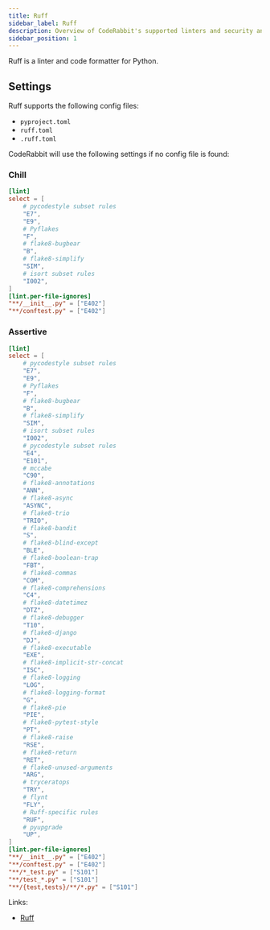 ```yaml
---
title: Ruff
sidebar_label: Ruff
description: Overview of CodeRabbit's supported linters and security analysis tools.
sidebar_position: 1
---
```


Ruff is a linter and code formatter for Python.

## Settings

Ruff supports the following config files:

- `pyproject.toml`
- `ruff.toml`
- `.ruff.toml`

CodeRabbit will use the following settings if no config file is found:

### Chill

```toml
[lint]
select = [
    # pycodestyle subset rules
    "E7",
    "E9",
    # Pyflakes
    "F",
    # flake8-bugbear
    "B",
    # flake8-simplify
    "SIM",
    # isort subset rules
    "I002",
]
[lint.per-file-ignores]
"**/__init__.py" = ["E402"]
"**/conftest.py" = ["E402"]
```

### Assertive

```toml
[lint]
select = [
    # pycodestyle subset rules
    "E7",
    "E9",
    # Pyflakes
    "F",
    # flake8-bugbear
    "B",
    # flake8-simplify
    "SIM",
    # isort subset rules
    "I002",
    # pycodestyle subset rules
    "E4",
    "E101",
    # mccabe
    "C90",
    # flake8-annotations
    "ANN",
    # flake8-async
    "ASYNC",
    # flake8-trio
    "TRIO",
    # flake8-bandit
    "S",
    # flake8-blind-except
    "BLE",
    # flake8-boolean-trap
    "FBT",
    # flake8-commas
    "COM",
    # flake8-comprehensions
    "C4",
    # flake8-datetimez
    "DTZ",
    # flake8-debugger
    "T10",
    # flake8-django
    "DJ",
    # flake8-executable
    "EXE",
    # flake8-implicit-str-concat
    "ISC",
    # flake8-logging
    "LOG",
    # flake8-logging-format
    "G",
    # flake8-pie
    "PIE",
    # flake8-pytest-style
    "PT",
    # flake8-raise
    "RSE",
    # flake8-return
    "RET",
    # flake8-unused-arguments
    "ARG",
    # tryceratops
    "TRY",
    # flynt
    "FLY",
    # Ruff-specific rules
    "RUF",
    # pyupgrade
    "UP",
]
[lint.per-file-ignores]
"**/__init__.py" = ["E402"]
"**/conftest.py" = ["E402"]
"**/*_test.py" = ["S101"]
"**/test_*.py" = ["S101"]
"**/{test,tests}/**/*.py" = ["S101"]
```

Links:

- [Ruff](https://docs.astral.sh/ruff/configuration/)

